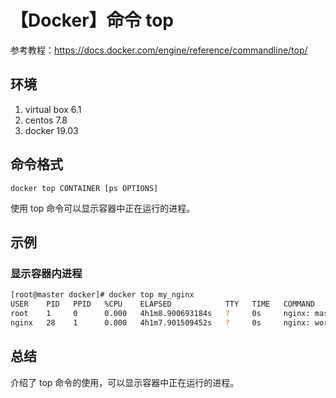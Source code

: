 # 【Docker】命令 top

参考教程：https://docs.docker.com/engine/reference/commandline/top/

## 环境

1. virtual box 6.1
2. centos 7.8
3. docker 19.03

## 命令格式

`docker top CONTAINER [ps OPTIONS]`

使用 top 命令可以显示容器中正在运行的进程。

## 示例

### 显示容器内进程

```sh
[root@master docker]# docker top my_nginx
USER    PID   PPID   %CPU    ELAPSED            TTY   TIME   COMMAND
root    1     0      0.000   4h1m8.900693184s   ?     0s     nginx: master process nginx -g daemon off;
nginx   28    1      0.000   4h1m7.901509452s   ?     0s     nginx: worker process
```

## 总结

介绍了 top 命令的使用，可以显示容器中正在运行的进程。
